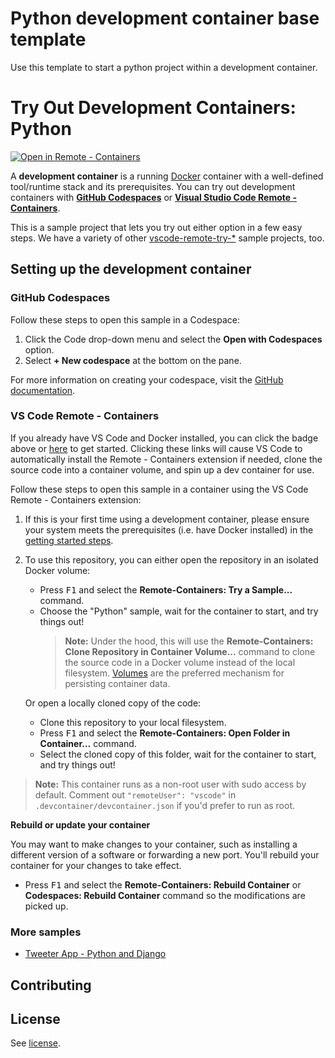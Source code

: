 # Python development container base template

Use this template to start a python project within a development container.

# Try Out Development Containers: Python

[![Open in Remote - Containers](https://img.shields.io/static/v1?label=Remote%20-%20Containers&message=Open&color=blue&logo=visualstudiocode)](https://vscode.dev/redirect?url=vscode://ms-vscode-remote.remote-containers/cloneInVolume?url=https://github.com/microsoft/vscode-remote-try-python)

A **development container** is a running [Docker](https://www.docker.com) container with a well-defined tool/runtime stack and its prerequisites. You can try out development containers with **[GitHub Codespaces](https://github.com/features/codespaces)** or **[Visual Studio Code Remote - Containers](https://aka.ms/vscode-remote/containers)**.

This is a sample project that lets you try out either option in a few easy steps. We have a variety of other [vscode-remote-try-*](https://github.com/search?q=org%3Amicrosoft+vscode-remote-try-&type=Repositories) sample projects, too.

## Setting up the development container

### GitHub Codespaces
Follow these steps to open this sample in a Codespace:
1. Click the Code drop-down menu and select the **Open with Codespaces** option.
1. Select **+ New codespace** at the bottom on the pane.

For more information on creating your codespace, visit the [GitHub documentation](https://docs.github.com/en/free-pro-team@latest/github/developing-online-with-codespaces/creating-a-codespace#creating-a-codespace).

### VS Code Remote - Containers

If you already have VS Code and Docker installed, you can click the badge above or [here](https://vscode.dev/redirect?url=vscode://ms-vscode-remote.remote-containers/cloneInVolume?url=https://github.com/microsoft/vscode-remote-try-python) to get started. Clicking these links will cause VS Code to automatically install the Remote - Containers extension if needed, clone the source code into a container volume, and spin up a dev container for use.

Follow these steps to open this sample in a container using the VS Code Remote - Containers extension:

1. If this is your first time using a development container, please ensure your system meets the prerequisites (i.e. have Docker installed) in the [getting started steps](https://aka.ms/vscode-remote/containers/getting-started).

2. To use this repository, you can either open the repository in an isolated Docker volume:

    - Press <kbd>F1</kbd> and select the **Remote-Containers: Try a Sample...** command.
    - Choose the "Python" sample, wait for the container to start, and try things out!
        > **Note:** Under the hood, this will use the **Remote-Containers: Clone Repository in Container Volume...** command to clone the source code in a Docker volume instead of the local filesystem. [Volumes](https://docs.docker.com/storage/volumes/) are the preferred mechanism for persisting container data.

   Or open a locally cloned copy of the code:

   - Clone this repository to your local filesystem.
   - Press <kbd>F1</kbd> and select the **Remote-Containers: Open Folder in Container...** command.
   - Select the cloned copy of this folder, wait for the container to start, and try things out!

> **Note:** This container runs as a non-root user with sudo access by default. Comment out `"remoteUser": "vscode"` in `.devcontainer/devcontainer.json` if you'd prefer to run as root.

**Rebuild or update your container**

   You may want to make changes to your container, such as installing a different version of a software or forwarding a new port. You'll rebuild your container for your changes to take effect.

   - Press <kbd>F1</kbd> and select the **Remote-Containers: Rebuild Container** or **Codespaces: Rebuild Container** command so the modifications are picked up.

### More samples

- [Tweeter App - Python and Django](https://github.com/Microsoft/python-sample-tweeterapp)

## Contributing

## License

See [license](./license).
